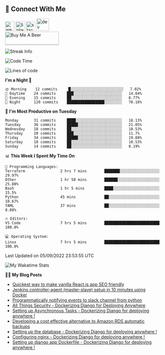## :speech_balloon: Connect With Me
[<img src='https://cdn.jsdelivr.net/npm/simple-icons@3.0.1/icons/cloudbees.svg' alt='website' height='30'>](https://ashiqur-rahman-buet16.herokuapp.com/)
[<img src='https://cdn.jsdelivr.net/npm/simple-icons@3.0.1/icons/linkedin.svg' alt='linkedin' height='30'>](https://www.linkedin.com/in/ashiq-buet16/)
[<img src='https://cdn.jsdelivr.net/npm/simple-icons@3.0.1/icons/stackoverflow.svg' alt='stackoverflow' height='30'>](https://stackoverflow.com/users/10498418/because-im-batman)
[<img src='https://cdn.jsdelivr.net/npm/simple-icons@3.0.1/icons/dev-dot-to.svg' alt='dev' height='40'>](https://dev.to/ashiqursuperfly)  
<a href="https://www.buymeacoffee.com/ashiqurrahman" target="_blank"><img src="https://www.buymeacoffee.com/assets/img/custom_images/orange_img.png" alt="Buy Me A Beer" style="height: 41px !important;width: 174px !important;box-shadow: 0px 3px 2px 0px rgba(190, 190, 190, 0.5) !important;-webkit-box-shadow: 0px 3px 2px 0px rgba(190, 190, 190, 0.5) !important;" ></a>
<!--
[<img src='https://cdn.jsdelivr.net/npm/simple-icons@3.0.1/icons/instagram.svg' alt='instagram' height='40'>](https://www.instagram.com/ashiqursuperfly/)
[<img src='https://cdn.jsdelivr.net/npm/simple-icons@3.0.1/icons/github.svg' alt='github' height='40'>](https://github.com/ashiqursuperfly)  
-->
![Streak Info](https://github-readme-streak-stats.herokuapp.com/?user=ashiqursuperfly)

<!--START_SECTION:waka-->
![Code Time](http://img.shields.io/badge/Code%20Time-847%20hrs%2015%20mins-blue)

![Lines of code](https://img.shields.io/badge/From%20Hello%20World%20I%27ve%20Written-278%20Thousand%20lines%20of%20code-blue)

**I'm a Night 🦉** 

```text
🌞 Morning    12 commits     █░░░░░░░░░░░░░░░░░░░░░░░░   7.02% 
🌆 Daytime    24 commits     ███░░░░░░░░░░░░░░░░░░░░░░   14.04% 
🌃 Evening    15 commits     ██░░░░░░░░░░░░░░░░░░░░░░░   8.77% 
🌙 Night      120 commits    █████████████████░░░░░░░░   70.18%

```
📅 **I'm Most Productive on Tuesday** 

```text
Monday       31 commits     ████░░░░░░░░░░░░░░░░░░░░░   18.13% 
Tuesday      36 commits     █████░░░░░░░░░░░░░░░░░░░░   21.05% 
Wednesday    18 commits     ██░░░░░░░░░░░░░░░░░░░░░░░   10.53% 
Thursday     20 commits     ███░░░░░░░░░░░░░░░░░░░░░░   11.7% 
Friday       34 commits     █████░░░░░░░░░░░░░░░░░░░░   19.88% 
Saturday     18 commits     ██░░░░░░░░░░░░░░░░░░░░░░░   10.53% 
Sunday       14 commits     ██░░░░░░░░░░░░░░░░░░░░░░░   8.19%

```


📊 **This Week I Spent My Time On** 

```text
💬 Programming Languages: 
Terraform                2 hrs 7 mins        ███████░░░░░░░░░░░░░░░░░░   29.97% 
Other                    1 hr 50 mins        ██████░░░░░░░░░░░░░░░░░░░   25.88% 
Bash                     1 hr 5 mins         ████░░░░░░░░░░░░░░░░░░░░░   15.5% 
Python                   45 mins             ██░░░░░░░░░░░░░░░░░░░░░░░   10.67% 
YAML                     37 mins             ██░░░░░░░░░░░░░░░░░░░░░░░   8.88%

🔥 Editors: 
VS Code                  7 hrs 5 mins        █████████████████████████   100.0%

💻 Operating System: 
Linux                    7 hrs 5 mins        █████████████████████████   100.0%

```


 Last Updated on 05/09/2022 23:53:55 UTC
<!--END_SECTION:waka-->

![My Wakatime Stats](https://github-readme-stats.vercel.app/api/wakatime?username=ashiqursuperfly&layout=compact)

✍🏻 **My Blog Posts** 
<!-- BLOG-POST-LIST:START -->
- [Quickest way to make vanilla React.js app SEO friendly](https://dev.to/ashiqursuperfly/quickest-way-to-make-vanilla-reactjs-app-seo-friendly-5717)
- [Jenkins controller-agent &lpar;master-slave&rpar; setup in 10 minutes using Docker](https://dev.to/ashiqursuperfly/jenkins-controller-agent-master-slave-setup-in-10-minutes-using-docker-2a78)
- [Programmatically notifying events to slack channel from python](https://dev.to/ashiqursuperfly/programmatically-notifying-events-to-slack-channel-from-python-1oik)
- [All Things Security - Dockerizing Django for Deploying Anywhere](https://dev.to/ashiqursuperfly/all-things-security-dockerizing-django-for-deploying-anywhere-5eo2)
- [Setting up Asynchronous Tasks - Dockerizing Django for deploying anywhere !](https://dev.to/ashiqursuperfly/setting-up-asynchronous-tasks-32f0)
- [Developing a cost effective alternative to Amazon RDS automatic backups](https://dev.to/ashiqursuperfly/cost-effective-alternative-to-amazon-rds-database-backups-1ll5)
- [Setting up the database - Dockerizing Django for deploying anywhere !](https://dev.to/ashiqursuperfly/setting-up-the-database-dockerizing-django-for-deploying-anywhere-3emg)
- [Configuring nginx - Dockerizing Django for deploying anywhere !](https://dev.to/ashiqursuperfly/setting-up-nginx-dockerizing-django-for-deploying-anywhere-536i)
- [Setting up django app Dockerfile - Dockerizing Django for deploying anywhere !](https://dev.to/ashiqursuperfly/setting-up-django-app-dockerfile-dockerizing-django-for-deploying-anywhere-4mpc)
<!-- BLOG-POST-LIST:END -->

<!-- ![Top Langs](https://github-readme-stats.vercel.app/api/top-langs/?username=ashiqursuperfly&layout=compact) -->
<!--
![Ashiqur's Stats](https://github-readme-stats.vercel.app/api?username=ashiqursuperfly&show_icons=true&theme=nord&count_private=true)
![Top Langs](https://github-readme-stats.vercel.app/api/top-langs/?username=ashiqursuperfly&layout=compact&theme=radical)
![Profile views](https://gpvc.arturio.dev/ashiqursuperfly)
Here are some ideas to get you started:

- 🔭 I’m currently working on ...
- 🌱 I’m currently learning ...
- 👯 I’m looking to collaborate on ...
- 🤔 I’m looking for help with ...
- 💬 Ask me about ...
- 📫 How to reach me: ...
- 😄 Pronouns: ...
- ⚡ Fun fact: ...
-->
